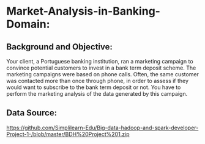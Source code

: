 # **Market-Analysis-in-Banking-Domain:**

## **Background and Objective:**

Your client, a Portuguese banking institution, ran a marketing campaign to convince potential customers to invest in a bank term deposit scheme. 
The marketing campaigns were based on phone calls. Often, the same customer was contacted more than once through phone, in order to assess if they would want to subscribe to the bank term deposit or not. You have to perform the marketing analysis of the data generated by this campaign.

## **Data Source:**

https://github.com/Simplilearn-Edu/Big-data-hadoop-and-spark-developer-Project-1-/blob/master/BDH%20Project%201.zip



